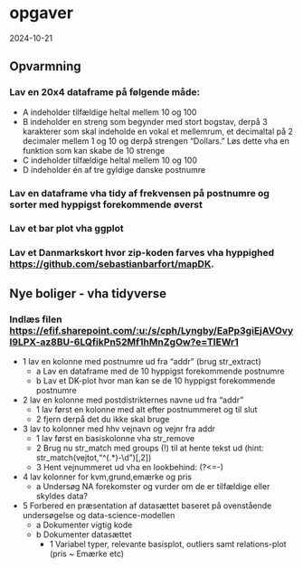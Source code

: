 opgaver
================
2024-10-21

## Opvarmning

### Lav en 20x4 dataframe på følgende måde:

- A indeholder tilfældige heltal mellem 10 og 100
- B indeholder en streng som begynder med stort bogstav, derpå 3
  karakterer som skal indeholde en vokal et mellemrum, et decimaltal på
  2 decimaler mellem 1 og 10 og derpå strengen “Dollars.” Løs dette vha
  en funktion som kan skabe de 10 strenge
- C indeholder tilfældige heltal mellem 10 og 100
- D indeholder én af tre gyldige danske postnumre

### Lav en dataframe vha tidy af frekvensen på postnumre og sorter med hyppigst forekommende øverst

### Lav et bar plot vha ggplot

### Lav et Danmarkskort hvor zip-koden farves vha hyppighed <https://github.com/sebastianbarfort/mapDK>.

## Nye boliger - vha tidyverse

### Indlæs filen <https://efif.sharepoint.com/:u:/s/cph/Lyngby/EaPp3giEjAVOvyI9LPX-az8BU-6LQfikPn52Mf1hMnZgOw?e=TIEWr1>

- 1 lav en kolonne med postnumre ud fra “addr” (brug str_extract)
  - a Lav en dataframe med de 10 hyppigst forekommende postnumre
  - b Lav et DK-plot hvor man kan se de 10 hyppigst forekommende
    postnumre
- 2 lav en kolonne med postdistrikternes navne ud fra “addr”
  - 1 lav først en kolonne med alt efter postnummeret og til slut
  - 2 fjern derpå det du ikke skal bruge
- 3 lav to kolonner med hhv vejnavn og vejnr fra addr
  - 1 lav først en basiskolonne vha str_remove
  - 2 Brug nu str_match med groups (!) til at hente tekst ud (hint:
    str_match(vejtot,“^(.\*)-\d”)\[,2\])
  - 3 Hent vejnummeret ud vha en lookbehind: (?\<=-)
- 4 lav kolonner for kvm,grund,emærke og pris
  - a Undersøg NA forekomster og vurder om de er tilfældige eller
    skyldes data?
- 5 Forbered en præsentation af datasættet baseret på ovenstående
  undersøgelse og data-science-modellen
  - a Dokumenter vigtig kode
  - b Dokumenter datasættet
    - 1 Variabel typer, relevante basisplot, outliers samt
      relations-plot (pris ~ Emærke etc)
